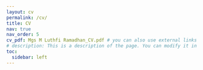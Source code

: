 ```yaml
---
layout: cv
permalink: /cv/
title: CV
nav: true
nav_order: 5
cv_pdf: Mgs M Luthfi Ramadhan_CV.pdf # you can also use external links here
# description: This is a description of the page. You can modify it in '_pages/cv.md'. You can also change or remove the top pdf download button.
toc:
  sidebar: left
---
```

